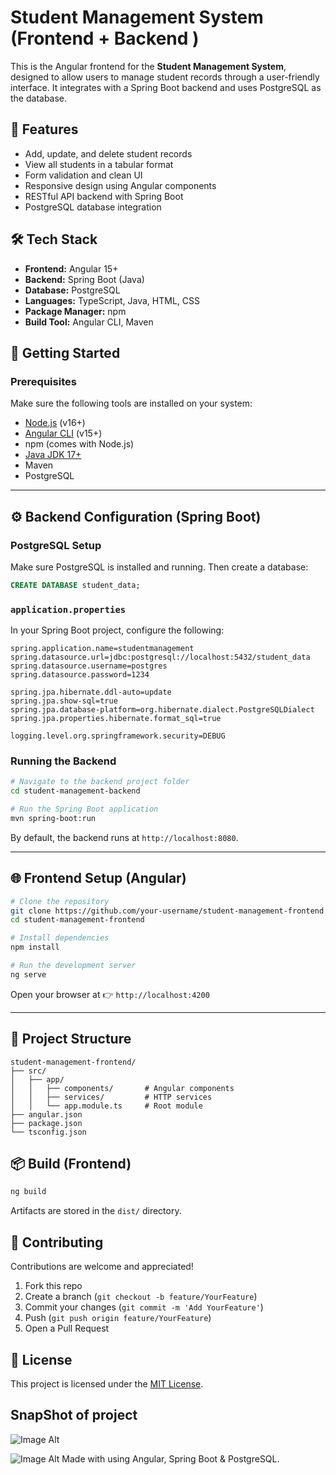# Student Management System (Frontend + Backend )

This is the Angular frontend for the **Student Management System**, designed to allow users to manage student records through a user-friendly interface. It integrates with a Spring Boot backend and uses PostgreSQL as the database.

## 🧩 Features

- Add, update, and delete student records
- View all students in a tabular format
- Form validation and clean UI
- Responsive design using Angular components
- RESTful API backend with Spring Boot
- PostgreSQL database integration

## 🛠️ Tech Stack

- **Frontend:** Angular 15+
- **Backend:** Spring Boot (Java)
- **Database:** PostgreSQL
- **Languages:** TypeScript, Java, HTML, CSS
- **Package Manager:** npm
- **Build Tool:** Angular CLI, Maven

## 🚀 Getting Started

### Prerequisites

Make sure the following tools are installed on your system:

- [Node.js](https://nodejs.org/) (v16+)
- [Angular CLI](https://angular.io/cli) (v15+)
- npm (comes with Node.js)
- [Java JDK 17+](https://adoptopenjdk.net/)
- Maven
- PostgreSQL

---

## ⚙️ Backend Configuration (Spring Boot)

### PostgreSQL Setup

Make sure PostgreSQL is installed and running. Then create a database:

```sql
CREATE DATABASE student_data;
```

### `application.properties`

In your Spring Boot project, configure the following:

```properties
spring.application.name=studentmanagement
spring.datasource.url=jdbc:postgresql://localhost:5432/student_data
spring.datasource.username=postgres
spring.datasource.password=1234

spring.jpa.hibernate.ddl-auto=update
spring.jpa.show-sql=true
spring.jpa.database-platform=org.hibernate.dialect.PostgreSQLDialect
spring.jpa.properties.hibernate.format_sql=true

logging.level.org.springframework.security=DEBUG
```

### Running the Backend

```bash
# Navigate to the backend project folder
cd student-management-backend

# Run the Spring Boot application
mvn spring-boot:run
```

By default, the backend runs at `http://localhost:8080`.

---

## 🌐 Frontend Setup (Angular)

```bash
# Clone the repository
git clone https://github.com/your-username/student-management-frontend.git
cd student-management-frontend

# Install dependencies
npm install

# Run the development server
ng serve
```

Open your browser at 👉 `http://localhost:4200`

---

## 📁 Project Structure

```
student-management-frontend/
├── src/
│   ├── app/
│   │   ├── components/       # Angular components
│   │   ├── services/         # HTTP services
│   │   └── app.module.ts     # Root module
├── angular.json
├── package.json
└── tsconfig.json
```

## 📦 Build (Frontend)

```bash
ng build
```

Artifacts are stored in the `dist/` directory.


## 🤝 Contributing

Contributions are welcome and appreciated!

1. Fork this repo
2. Create a branch (`git checkout -b feature/YourFeature`)
3. Commit your changes (`git commit -m 'Add YourFeature'`)
4. Push (`git push origin feature/YourFeature`)
5. Open a Pull Request

## 📄 License

This project is licensed under the [MIT License](LICENSE).


## SnapShot of project
![Image Alt](https://github.com/AryanMevada/JAVA-Fullstack-Project4_Final/blob/main/Screenshot%202025-04-25%20153155.png)

![Image Alt](https://github.com/AryanMevada/JAVA-Fullstack-Project4_Final/blob/main/Screenshot%202025-04-25%20153228.png)
Made with  using Angular, Spring Boot & PostgreSQL.

